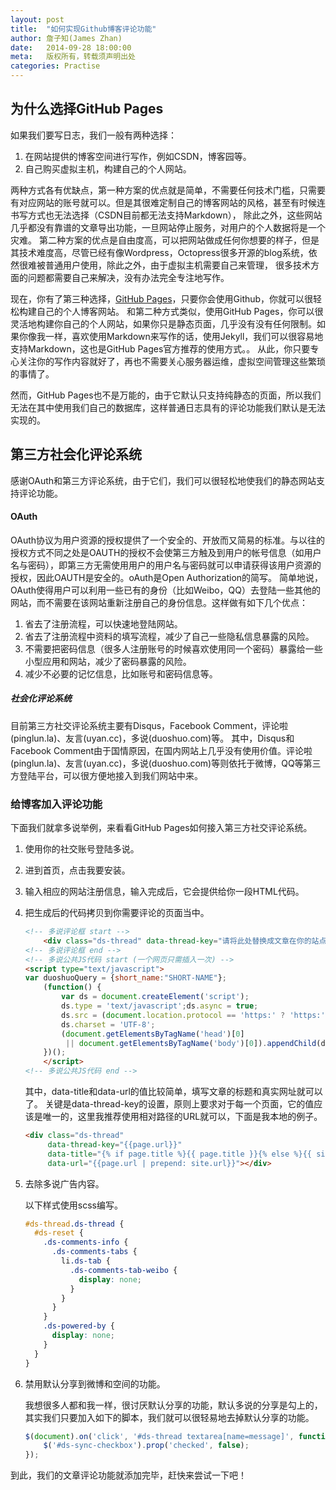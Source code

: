 ```yaml
---
layout: post
title:  "如何实现Github博客评论功能"
author: 詹子知(James Zhan)
date:   2014-09-28 18:00:00
meta:   版权所有，转载须声明出处
categories: Practise
---
```


## 为什么选择GitHub Pages

如果我们要写日志，我们一般有两种选择：

1. 在网站提供的博客空间进行写作，例如CSDN，博客园等。
2. 自己购买虚拟主机，构建自己的个人网站。

两种方式各有优缺点，第一种方案的优点就是简单，不需要任何技术门槛，只需要有对应网站的账号就可以。但是其很难定制自己的博客网站的风格，甚至有时候连书写方式也无法选择（CSDN目前都无法支持Markdown），
除此之外，这些网站几乎都没有靠谱的文章导出功能，一旦网站停止服务，对用户的个人数据将是一个灾难。
第二种方案的优点是自由度高，可以把网站做成任何你想要的样子，但是其技术难度高，尽管已经有像Wordpress，Octopress很多开源的blog系统，依然很难被普通用户使用，除此之外，由于虚拟主机需要自己来管理，
很多技术方面的问题都需要自己来解决，没有办法完全专注地写作。

现在，你有了第三种选择，[GitHub Pages](https://pages.github.com/)，只要你会使用Github，你就可以很轻松构建自己的个人博客网站。
和第二种方式类似，使用GitHub Pages，你可以很灵活地构建你自己的个人网站，如果你只是静态页面，几乎没有没有任何限制。如果你像我一样，喜欢使用Markdown来写作的话，使用Jekyll，我们可以很容易地支持Markdown，这也是GitHub Pages官方推荐的使用方式。。
从此，你只要专心关注你的写作内容就好了，再也不需要关心服务器运维，虚拟空间管理这些繁琐的事情了。

然而，GitHub Pages也不是万能的，由于它默认只支持纯静态的页面，所以我们无法在其中使用我们自己的数据库，这样普通日志具有的评论功能我们默认是无法实现的。


## 第三方社会化评论系统

感谢OAuth和第三方评论系统，由于它们，我们可以很轻松地使我们的静态网站支持评论功能。

#### OAuth

OAuth协议为用户资源的授权提供了一个安全的、开放而又简易的标准。与以往的授权方式不同之处是OAUTH的授权不会使第三方触及到用户的帐号信息（如用户名与密码），即第三方无需使用用户的用户名与密码就可以申请获得该用户资源的授权，因此OAUTH是安全的。oAuth是Open Authorization的简写。
简单地说，OAuth使得用户可以利用一些已有的身份（比如Weibo，QQ）去登陆一些其他的网站，而不需要在该网站重新注册自己的身份信息。这样做有如下几个优点：
1. 省去了注册流程，可以快速地登陆网站。
2. 省去了注册流程中资料的填写流程，减少了自己一些隐私信息暴露的风险。
3. 不需要把密码信息（很多人注册账号的时候喜欢使用同一个密码）暴露给一些小型应用和网站，减少了密码暴露的风险。
4. 减少不必要的记忆信息，比如账号和密码信息等。


##### 社会化评论系统

目前第三方社交评论系统主要有Disqus，Facebook Comment，评论啦(pinglun.la)、友言(uyan.cc)，多说(duoshuo.com)等。
其中，Disqus和Facebook Comment由于国情原因，在国内网站上几乎没有使用价值。评论啦(pinglun.la)、友言(uyan.cc)，多说(duoshuo.com)等则依托于微博，QQ等第三方登陆平台，可以很方便地接入到我们网站中来。


### 给博客加入评论功能

下面我们就拿多说举例，来看看GitHub Pages如何接入第三方社交评论系统。

1. 使用你的社交账号登陆多说。
2. 进到首页，点击我要安装。
3. 输入相应的网站注册信息，输入完成后，它会提供给你一段HTML代码。
4. 把生成后的代码拷贝到你需要评论的页面当中。

    ~~~html
    <!-- 多说评论框 start -->
        <div class="ds-thread" data-thread-key="请将此处替换成文章在你的站点中的ID" data-title="请替换成文章的标题" data-url="请替换成文章的网址"></div>
    <!-- 多说评论框 end -->
    <!-- 多说公共JS代码 start (一个网页只需插入一次) -->
    <script type="text/javascript">
    var duoshuoQuery = {short_name:"SHORT-NAME"};
        (function() {
            var ds = document.createElement('script');
            ds.type = 'text/javascript';ds.async = true;
            ds.src = (document.location.protocol == 'https:' ? 'https:' : 'http:') + '//static.duoshuo.com/embed.js';
            ds.charset = 'UTF-8';
            (document.getElementsByTagName('head')[0] 
             || document.getElementsByTagName('body')[0]).appendChild(ds);
        })();
        </script>
    <!-- 多说公共JS代码 end -->
    ~~~
    其中，data-title和data-url的值比较简单，填写文章的标题和真实网址就可以了。
    关键是data-thread-key的设置，原则上要求对于每一个页面，它的值应该是唯一的，这里我推荐使用相对路径的URL就可以，下面是我本地的例子。
    
    ~~~html
    <div class="ds-thread"
         data-thread-key="{{page.url}}"
         data-title="{% if page.title %}{{ page.title }}{% else %}{{ site.title }}{% endif %}"
         data-url="{{page.url | prepend: site.url}}"></div>
    ~~~

5. 去除多说广告内容。
    
    以下样式使用scss编写。
    
    ~~~scss
    #ds-thread.ds-thread {
      #ds-reset {
        .ds-comments-info {
          .ds-comments-tabs {
            li.ds-tab {
              .ds-comments-tab-weibo {
                display: none;
              }
            }
          }
        }
        .ds-powered-by {
          display: none;
        }
      }
    }
    ~~~

6. 禁用默认分享到微博和空间的功能。

    我想很多人都和我一样，很讨厌默认分享的功能，默认多说的分享是勾上的，其实我们只要加入如下的脚本，我们就可以很轻易地去掉默认分享的功能。
    
    ~~~javascript
    $(document).on('click', '#ds-thread textarea[name=message]', function(){
        $('#ds-sync-checkbox').prop('checked', false);
    });
    ~~~

到此，我们的文章评论功能就添加完毕，赶快来尝试一下吧！

